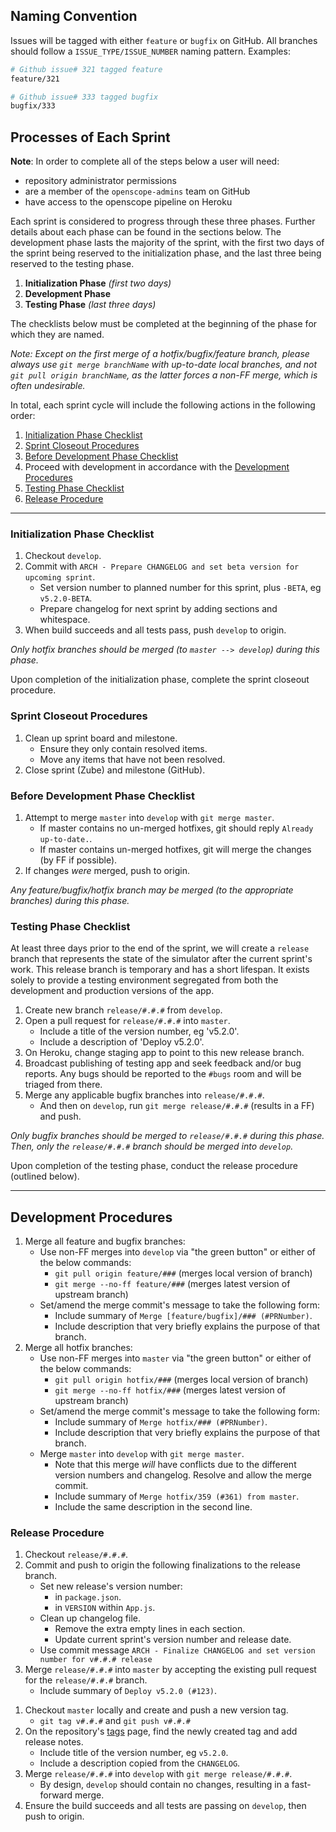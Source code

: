 ## Naming Convention

Issues will be tagged with either `feature` or `bugfix` on GitHub. All branches should follow a `ISSUE_TYPE/ISSUE_NUMBER` naming pattern. Examples:
```bash
# Github issue# 321 tagged feature
feature/321

# Github issue# 333 tagged bugfix
bugfix/333
```

## Processes of Each Sprint
**Note**: In order to complete all of the steps below a user will need:
- repository administrator permissions
- are a member of the `openscope-admins` team on GitHub
- have access to the openscope pipeline on Heroku

Each sprint is considered to progress through these three phases. Further details about each phase can be found in the sections below. The development phase lasts the majority of the sprint, with the first two days of the sprint being reserved to the initialization phase, and the last three being reserved to the testing phase.

1. __Initialization Phase__ _(first two days)_
1. __Development Phase__
1. __Testing Phase__ _(last three days)_

The checklists below must be completed at the beginning of the phase for which they are named.

_Note: Except on the first merge of a hotfix/bugfix/feature branch, please always use `git merge branchName` with up-to-date local branches, and not `git pull origin branchName`, as the latter forces a non-FF merge, which is often undesirable._

In total, each sprint cycle will include the following actions in the following order:

1. [Initialization Phase Checklist](#initialization-phase-checklist)
1. [Sprint Closeout Procedures](#sprint-closeout-procedure)
1. [Before Development Phase Checklist](#before-development-phase-checklist)
1. Proceed with development in accordance with the [Development Procedures](#development-procedures)
1. [Testing Phase Checklist](#testing-phase-checklist)
1. [Release Procedure](#release-procedure)

---

### Initialization Phase Checklist
1. Checkout `develop`.
1. Commit with `ARCH - Prepare CHANGELOG and set beta version for upcoming sprint`.
    - Set version number to planned number for this sprint, plus `-BETA`, eg `v5.2.0-BETA`.
    - Prepare changelog for next sprint by adding sections and whitespace.
1. When build succeeds and all tests pass, push `develop` to origin.


_Only hotfix branches should be merged (to `master --> develop`) during this phase._

Upon completion of the initialization phase, complete the sprint closeout procedure.


### Sprint Closeout Procedures
1. Clean up sprint board and milestone.
    - Ensure they only contain resolved items.
    - Move any items that have not been resolved.
1. Close sprint (Zube) and milestone (GitHub).


### Before Development Phase Checklist
1. Attempt to merge `master` into `develop` with `git merge master`.
    - If master contains no un-merged hotfixes, git should reply `Already up-to-date.`.
    - If master contains un-merged hotfixes, git will merge the changes (by FF if possible).
1. If changes _were_ merged, push to origin.

_Any feature/bugfix/hotfix branch may be merged (to the appropriate branches) during this phase._


### Testing Phase Checklist
At least three days prior to the end of the sprint, we will create a `release` branch that represents the state of the simulator after the current sprint's work. This release branch is temporary and has a short lifespan.  It exists solely to provide a testing environment segregated from both the development and production versions of the app.

1. Create new branch `release/#.#.#` from `develop`.
1. Open a pull request for `release/#.#.#` into `master`.
    - Include a title of the version number, eg 'v5.2.0'.
    - Include a description of 'Deploy v5.2.0'.
1. On Heroku, change staging app to point to this new release branch.
1. Broadcast publishing of testing app and seek feedback and/or bug reports. Any bugs should be reported to the `#bugs` room and will be triaged from there.
1. Merge any applicable bugfix branches into `release/#.#.#`.
    - And then on `develop`, run `git merge release/#.#.#` (results in a FF) and push.

_Only bugfix branches should be merged to `release/#.#.#` during this phase. Then, only the `release/#.#.#` branch should be merged into `develop`._

Upon completion of the testing phase, conduct the release procedure (outlined below).

---

## Development Procedures
1. Merge all feature and bugfix branches:
    - Use non-FF merges into `develop` via "the green button" or either of the below commands:
        - `git pull origin feature/###` (merges local version of branch)
        - `git merge --no-ff feature/###` (merges latest version of upstream branch)
    - Set/amend the merge commit's message to take the following form:
        - Include summary of `Merge [feature/bugfix]/### (#PRNumber)`.
        - Include description that very briefly explains the purpose of that branch.
1. Merge all hotfix branches:
    - Use non-FF merges into `master` via "the green button" or either of the below commands:
        - `git pull origin hotfix/###` (merges local version of branch)
        - `git merge --no-ff hotfix/###` (merges latest version of upstream branch)
    - Set/amend the merge commit's message to take the following form:
        - Include summary of `Merge hotfix/### (#PRNumber)`.
        - Include description that very briefly explains the purpose of that branch.
    - Merge `master` into `develop` with `git merge master`.
        - Note that this merge _will_ have conflicts due to the different version numbers and changelog. Resolve and allow the merge commit.
        - Include summary of `Merge hotfix/359 (#361) from master`.
        - Include the same description in the second line.

### Release Procedure
1. Checkout `release/#.#.#`.
1. Commit and push to origin the following finalizations to the release branch.
    - Set new release's version number:
        - in `package.json`.
        - in `VERSION` within `App.js`.
    - Clean up changelog file.
        - Remove the extra empty lines in each section.
        - Update current sprint's version number and release date.
    - Use commit message `ARCH - Finalize CHANGELOG and set version number for v#.#.# release`
1. Merge `release/#.#.#` into `master` by accepting the existing pull request for the `release/#.#.#` branch.
    - Include summary of `Deploy v5.2.0 (#123)`.
<!-- 1. Push `develop` and `release/#.#.#` to origin. -->
1. Checkout `master` locally and create and push a new version tag.
    - `git tag v#.#.#` and `git push v#.#.#`
1. On the repository's [tags](https://github.com/openscope/openscope/tags) page, find the newly created tag and add release notes.
    - Include title of the version number, eg `v5.2.0`.
    - Include a description copied from the `CHANGELOG`.
1. Merge `release/#.#.#` into `develop` with `git merge release/#.#.#`.
    - By design, `develop` should contain no changes, resulting in a fast-forward merge.
1. Ensure the build succeeds and all tests are passing on `develop`, then push to origin.
